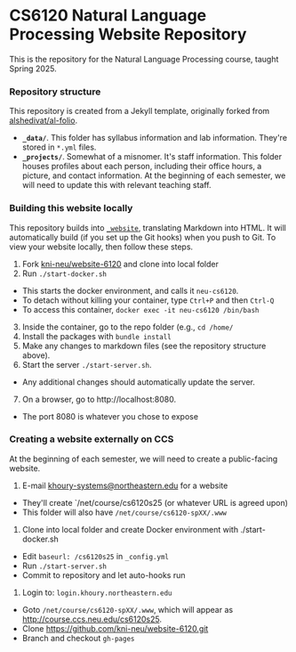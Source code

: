 # CS6120 Natural Language Processing Website Repository

This is the repository for the Natural Language Processing course, taught Spring 2025. 

### Repository structure

This repository is created from a Jekyll template, originally forked from [alshedivat/al-folio](https://github.com/alshedivat/al-folio). 

* **`_data/`**. This folder has syllabus information and lab information. They're stored in `*.yml` files.
* **`_projects/`**. Somewhat of a misnomer. It's staff information. This folder houses profiles about each person, including their office hours, a picture, and contact information. At the beginning of each semester, we will need to update this with relevant teaching staff.


### Building this website locally

This repository builds into [`_website`](./_website), translating Markdown into HTML. It will automatically build (if you set up the Git hooks) when you push to Git. To view your website locally, then follow these steps.

1. Fork [kni-neu/website-6120](`https://github.com/kni-neu/website-6120`) and clone into local folder
2. Run `./start-docker.sh`
  * This starts the docker environment, and calls it `neu-cs6120`.
  * To detach without killing your container, type `Ctrl+P` and then `Ctrl-Q`
  * To access this container, `docker exec -it neu-cs6120 /bin/bash`
3. Inside the container, go to the repo folder (e.g., `cd /home/`
4. Install the packages with `bundle install`
5. Make any changes to markdown files (see the repository structure above).
6. Start the server `./start-server.sh`.
  * Any additional changes should automatically update the server.
7. On a browser, go to http://localhost:8080.
  * The port 8080 is whatever you chose to expose


### Creating a website externally on CCS

At the beginning of each semester, we will need to create a public-facing website. 

1. E-mail khoury-systems@northeastern.edu for a website
  - They'll create `/net/course/cs6120s25 (or whatever URL is agreed upon)
  - This folder will also have `/net/course/cs6120-spXX/.www`
1. Clone into local folder and create Docker environment with ./start-docker.sh
  - Edit `baseurl: /cs6120s25` in `_config.yml`
  - Run `./start-server.sh`
  - Commit to repository and let auto-hooks run
1. Login to: `login.khoury.northeastern.edu`
  - Goto `/net/course/cs6120-spXX/.www`, which will appear as http://course.ccs.neu.edu/cs6120s25.
  - Clone https://github.com/kni-neu/website-6120.git
  - Branch and checkout `gh-pages`
